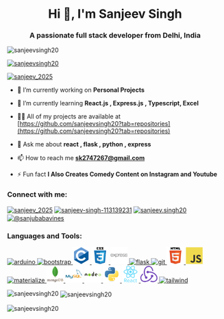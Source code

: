 <h1 align="center">Hi 👋, I'm Sanjeev Singh</h1>
<h3 align="center">A passionate full stack developer from Delhi, India</h3>

<p align="left"> <img src="https://komarev.com/ghpvc/?username=sanjeevsingh20&label=Profile%20views&color=0e75b6&style=flat" alt="sanjeevsingh20" /> </p>

<p align="left"> <a href="https://github.com/ryo-ma/github-profile-trophy"><img src="https://github-profile-trophy.vercel.app/?username=sanjeevsingh20" alt="sanjeevsingh20" /></a> </p>

<p align="left"> <a href="https://twitter.com/sanjeev_2025" target="blank"><img src="https://img.shields.io/twitter/follow/sanjeev_2025?logo=twitter&style=for-the-badge" alt="sanjeev_2025" /></a> </p>

- 🔭 I’m currently working on **Personal Projects**

- 🌱 I’m currently learning **React.js , Express.js , Typescript, Excel**

- 👨‍💻 All of my projects are available at [https://github.com/sanjeevsingh20?tab=repositories](https://github.com/sanjeevsingh20?tab=repositories)

- 💬 Ask me about **react , flask , python , express**

- 📫 How to reach me **sk2747267@gmail.com**

- ⚡ Fun fact **I Also Creates Comedy Content on Instagram and Youtube**

<h3 align="left">Connect with me:</h3>
<p align="left">
<a href="https://twitter.com/sanjeev_2025" target="blank"><img align="center" src="https://svgshare.com/i/xxW.svg" alt="sanjeev_2025" height="30" width="40" /></a>
<a href="https://linkedin.com/in/sanjeev-singh-113139231" target="blank"><img align="center" src="https://svgshare.com/i/xwH.svg" alt="sanjeev-singh-113139231" height="30" width="40" /></a>
<a href="https://instagram.com/sanjeev.singh20" target="blank"><img align="center" src="https://svgshare.com/i/xwx.svg" alt="sanjeev.singh20" height="30" width="40" /></a>
<a href="https://www.youtube.com/c/@sanjubabavines" target="blank"><img align="center" src="https://svgshare.com/i/xxV.svg" alt="@sanjubabavines" height="30" width="40" /></a>
</p>

<h3 align="left">Languages and Tools:</h3>
<p align="left"> <a href="https://www.arduino.cc/" target="_blank" rel="noreferrer"> <img src="https://cdn.worldvectorlogo.com/logos/arduino-1.svg" alt="arduino" width="40" height="40"/> </a> <a href="https://getbootstrap.com" target="_blank" rel="noreferrer"> <img src="https://svgshare.com/i/xxE.svg" alt="bootstrap" width="40" height="40"/> </a> <a href="https://www.cprogramming.com/" target="_blank" rel="noreferrer"> <img src="https://raw.githubusercontent.com/devicons/devicon/master/icons/c/c-original.svg" alt="c" width="40" height="40"/> </a> <a href="https://www.w3schools.com/css/" target="_blank" rel="noreferrer"> <img src="https://raw.githubusercontent.com/devicons/devicon/master/icons/css3/css3-original-wordmark.svg" alt="css3" width="40" height="40"/> </a> <a href="https://expressjs.com" target="_blank" rel="noreferrer"> <img src="https://raw.githubusercontent.com/devicons/devicon/master/icons/express/express-original-wordmark.svg" alt="express" width="40" height="40"/> </a> <a href="https://flask.palletsprojects.com/" target="_blank" rel="noreferrer"> <img src="https://www.vectorlogo.zone/logos/pocoo_flask/pocoo_flask-icon.svg" alt="flask" width="40" height="40"/> </a> <a href="https://git-scm.com/" target="_blank" rel="noreferrer"> <img src="https://www.vectorlogo.zone/logos/git-scm/git-scm-icon.svg" alt="git" width="40" height="40"/> </a> <a href="https://www.w3.org/html/" target="_blank" rel="noreferrer"> <img src="https://raw.githubusercontent.com/devicons/devicon/master/icons/html5/html5-original-wordmark.svg" alt="html5" width="40" height="40"/> </a> <a href="https://developer.mozilla.org/en-US/docs/Web/JavaScript" target="_blank" rel="noreferrer"> <img src="https://raw.githubusercontent.com/devicons/devicon/master/icons/javascript/javascript-original.svg" alt="javascript" width="40" height="40"/> </a> <a href="https://materializecss.com/" target="_blank" rel="noreferrer"> <img src="https://raw.githubusercontent.com/prplx/svg-logos/5585531d45d294869c4eaab4d7cf2e9c167710a9/svg/materialize.svg" alt="materialize" width="40" height="40"/> </a> <a href="https://www.mongodb.com/" target="_blank" rel="noreferrer"> <img src="https://raw.githubusercontent.com/devicons/devicon/master/icons/mongodb/mongodb-original-wordmark.svg" alt="mongodb" width="40" height="40"/> </a> <a href="https://www.mysql.com/" target="_blank" rel="noreferrer"> <img src="https://raw.githubusercontent.com/devicons/devicon/master/icons/mysql/mysql-original-wordmark.svg" alt="mysql" width="40" height="40"/> </a> <a href="https://nodejs.org" target="_blank" rel="noreferrer"> <img src="https://raw.githubusercontent.com/devicons/devicon/master/icons/nodejs/nodejs-original-wordmark.svg" alt="nodejs" width="40" height="40"/> </a> <a href="https://www.python.org" target="_blank" rel="noreferrer"> <img src="https://raw.githubusercontent.com/devicons/devicon/master/icons/python/python-original.svg" alt="python" width="40" height="40"/> </a> <a href="https://reactjs.org/" target="_blank" rel="noreferrer"> <img src="https://raw.githubusercontent.com/devicons/devicon/master/icons/react/react-original-wordmark.svg" alt="react" width="40" height="40"/> </a> <a href="https://redux.js.org" target="_blank" rel="noreferrer"> <img src="https://raw.githubusercontent.com/devicons/devicon/master/icons/redux/redux-original.svg" alt="redux" width="40" height="40"/> </a> <a href="https://tailwindcss.com/" target="_blank" rel="noreferrer"> <img src="https://www.vectorlogo.zone/logos/tailwindcss/tailwindcss-icon.svg" alt="tailwind" width="40" height="40"/> </a> </p>

<p><img align="left" src="https://github-readme-stats.vercel.app/api/top-langs?username=sanjeevsingh20&show_icons=true&locale=en&layout=compact" alt="sanjeevsingh20" /></p>

<p>&nbsp;<img align="center" src="https://github-readme-stats.vercel.app/api?username=sanjeevsingh20&show_icons=true&locale=en" alt="sanjeevsingh20" /></p>

<p><img align="center" src="https://github-readme-streak-stats.herokuapp.com/?user=sanjeevsingh20&" alt="sanjeevsingh20" /></p>

